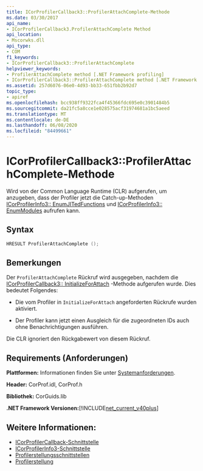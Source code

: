 ```yaml
---
title: ICorProfilerCallback3::ProfilerAttachComplete-Methode
ms.date: 03/30/2017
api_name:
- ICorProfilerCallback3.ProfilerAttachComplete Method
api_location:
- Mscorwks.dll
api_type:
- COM
f1_keywords:
- ICorProfilerCallback3::ProfilerAttachComplete
helpviewer_keywords:
- ProfilerAttachComplete method [.NET Framework profiling]
- ICorProfilerCallback3::ProfilerAttachComplete method [.NET Framework profiling]
ms.assetid: 257d6076-06e0-4d93-bb33-651fbb2b92d7
topic_type:
- apiref
ms.openlocfilehash: bcc938ff9322fca4f45366fdc695e0c3901484b5
ms.sourcegitcommit: da21fc5a8cce1e028575acf31974681a1bc5aeed
ms.translationtype: MT
ms.contentlocale: de-DE
ms.lasthandoff: 06/08/2020
ms.locfileid: "84499661"
---
```

# <a name="icorprofilercallback3profilerattachcomplete-method"></a>ICorProfilerCallback3::ProfilerAttachComplete-Methode
Wird von der Common Language Runtime (CLR) aufgerufen, um anzugeben, dass der Profiler jetzt die Catch-up-Methoden [ICorProfilerInfo3:: EnumJITedFunctions](icorprofilerinfo3-enumjitedfunctions-method.md) und [ICorProfilerInfo3:: EnumModules](icorprofilerinfo3-enummodules-method.md) aufrufen kann.  
  
## <a name="syntax"></a>Syntax  
  
```cpp  
HRESULT ProfilerAttachComplete ();  
```  
  
## <a name="remarks"></a>Bemerkungen  
 Der `ProfilerAttachComplete` Rückruf wird ausgegeben, nachdem die [ICorProfilerCallback3:: InitializeForAttach](icorprofilercallback3-initializeforattach-method.md) -Methode aufgerufen wurde. Dies bedeutet Folgendes:  
  
- Die vom Profiler in `InitializeForAttach` angeforderten Rückrufe wurden aktiviert.  
  
- Der Profiler kann jetzt einen Ausgleich für die zugeordneten IDs auch ohne Benachrichtigungen ausführen.  
  
 Die CLR ignoriert den Rückgabewert von diesem Rückruf.   
  
## <a name="requirements"></a>Requirements (Anforderungen)  
 **Plattformen:** Informationen finden Sie unter [Systemanforderungen](../../get-started/system-requirements.md).  
  
 **Header:** CorProf.idl, CorProf.h  
  
 **Bibliothek:** CorGuids.lib  
  
 **.NET Framework Versionen:**[!INCLUDE[net_current_v40plus](../../../../includes/net-current-v40plus-md.md)]  
  
## <a name="see-also"></a>Weitere Informationen:

- [ICorProfilerCallback-Schnittstelle](icorprofilercallback-interface.md)
- [ICorProfilerInfo3-Schnittstelle](icorprofilerinfo3-interface.md)
- [Profilerstellungsschnittstellen](profiling-interfaces.md)
- [Profilerstellung](index.md)
